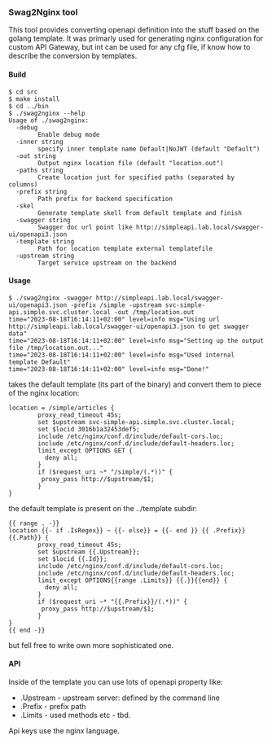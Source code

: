 ### Swag2Nginx tool

This tool provides converting openapi definition into the stuff based on the golang template. It was primarly used for generating nginx configuration
for custom API Gateway, but int can be used for any cfg file, if know how to describe the conversion by templates.


#### Build

```
$ cd src
$ make install
$ cd ../bin
$ ./swag2nginx --help
Usage of ./swag2nginx:
  -debug
    	Enable debug mode
  -inner string
    	specify inner template name Default|NoJWT (default "Default")
  -out string
    	Output nginx location file (default "location.out")
  -paths string
    	Create location just for specified paths (separated by columns)
  -prefix string
    	Path prefix for backend specification
  -skel
    	Generate template skell from default template and finish
  -swagger string
    	Swagger doc url point like http://simpleapi.lab.local/swagger-ui/openapi3.json
  -template string
    	Path for location template external templatefile
  -upstream string
    	Target service upstream on the backend
```

#### Usage


```
$ ./swag2nginx -swagger http://simpleapi.lab.local/swagger-ui/openapi3.json -prefix /simple -upstream svc-simple-api.simple.svc.cluster.local -out /tmp/location.out
time="2023-08-18T16:14:11+02:00" level=info msg="Using url http://simpleapi.lab.local/swagger-ui/openapi3.json to get swagger data"
time="2023-08-18T16:14:11+02:00" level=info msg="Setting up the output file /tmp/location.out..."
time="2023-08-18T16:14:11+02:00" level=info msg="Used internal template Default"
time="2023-08-18T16:14:11+02:00" level=info msg="Done!"
```

takes the default template (its part of the binary) and convert them to piece of the nginx location:

```
location = /simple/articles {
        proxy_read_timeout 45s;
        set $upstream svc-simple-api.simple.svc.cluster.local;
        set $locid 3016b1a32453def5;
        include /etc/nginx/conf.d/include/default-cors.loc;
        include /etc/nginx/conf.d/include/default-headers.loc;
        limit_except OPTIONS GET {
          deny all;
        }
        if ($request_uri ~* "/simple/(.*))" {
         proxy_pass http://$upstream/$1;
        }
}
```

the default template is present on the ../template subdir:

```
{{ range . -}}
location {{- if .IsRegex}} ~ {{- else}} = {{- end }} {{ .Prefix}}{{.Path}} {
        proxy_read_timeout 45s;
        set $upstream {{.Upstream}};
        set $locid {{.Id}};
        include /etc/nginx/conf.d/include/default-cors.loc;
        include /etc/nginx/conf.d/include/default-headers.loc;
        limit_except OPTIONS{{range .Limits}} {{.}}{{end}} {
          deny all;
        }
        if ($request_uri ~* "{{.Prefix}}/(.*))" {
         proxy_pass http://$upstream/$1;
        }
}
{{ end -}}
```

but fell free to write own more sophisticated one.

#### API

Inside of the template you can use lots of openapi property like:

- .Upstream - upstream server: defined by the command line
- .Prefix - prefix path 
- .Limits - used methods 
etc - tbd.

Api keys use the nginx language. 


